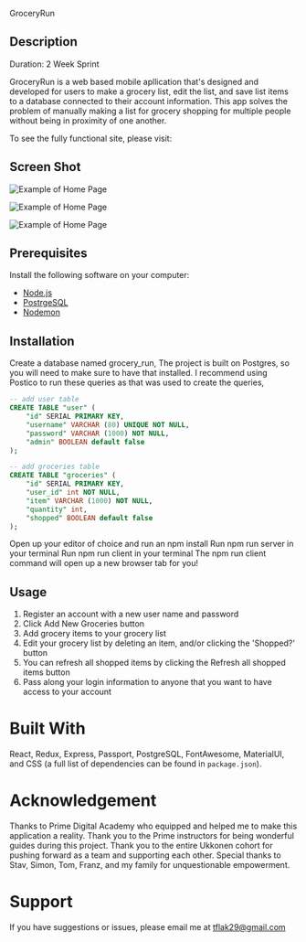 
GroceryRun

## Description

Duration: 2 Week Sprint

GroceryRun is a web based mobile apllication that's designed and developed for users to make a grocery list, edit the list, and save list items to a database connected to their account information. This app solves the problem of manually making a list for grocery shopping for multiple people without being in proximity of one another.

To see the fully functional site, please visit:

## Screen Shot

![Example of Home Page](public/AppScreenshots/GroceryRun_HomePage.png)

![Example of Home Page](public/AppScreenshots/GroceryRun_AddItemPage.png)

![Example of Home Page](public/AppScreenshots/GroceryRun_List.png)


## Prerequisites

Install the following software on your computer:

- [Node.js](https://nodejs.org/en/)
- [PostrgeSQL](https://www.postgresql.org/)
- [Nodemon](https://nodemon.io/)

## Installation

Create a database named grocery_run,
The project is built on Postgres, so you will need to make sure to have that installed. I recommend using Postico to run these queries as that was used to create the queries,

```SQL
-- add user table
CREATE TABLE "user" (
    "id" SERIAL PRIMARY KEY,
    "username" VARCHAR (80) UNIQUE NOT NULL,
    "password" VARCHAR (1000) NOT NULL,
    "admin" BOOLEAN default false
);

-- add groceries table
CREATE TABLE "groceries" (
    "id" SERIAL PRIMARY KEY,
    "user_id" int NOT NULL,
    "item" VARCHAR (1000) NOT NULL,
    "quantity" int,
    "shopped" BOOLEAN default false
);
```

Open up your editor of choice and run an npm install
Run npm run server in your terminal
Run npm run client in your terminal
The npm run client command will open up a new browser tab for you!

## Usage

1. Register an account with a new user name and password
2. Click Add New Groceries button
3. Add grocery items to your grocery list
4. Edit your grocery list by deleting an item, and/or clicking the 'Shopped?' button
5. You can refresh all shopped items by clicking the Refresh all shopped items button
6. Pass along your login information to anyone that you want to have access to your account


# Built With

React, Redux, Express, Passport, PostgreSQL, FontAwesome, MaterialUI, and CSS (a full list of dependencies can be found in `package.json`).

# Acknowledgement

Thanks to Prime Digital Academy who equipped and helped me to make this application a reality. Thank you to the Prime instructors for being wonderful guides during this project. Thank you to the entire Ukkonen cohort for pushing forward as a team and supporting each other. Special thanks to Stav, Simon, Tom, Franz, and my family for unquestionable empowerment.

# Support

If you have suggestions or issues, please email me at tflak29@gmail.com